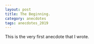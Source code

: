 ```yaml
---
layout: post
title: The Beginning.
category: anecdotes
tags: anecdotes_2019
---
```


This is the very first anecdote that I wrote.
